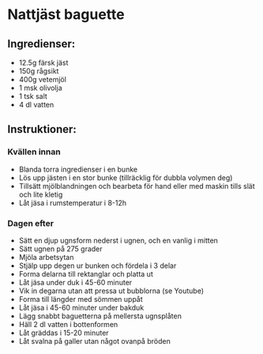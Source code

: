 # Nattjäst baguette

## Ingredienser:

- 12.5g färsk jäst
- 150g rågsikt
- 400g vetemjöl
- 1 msk olivolja
- 1 tsk salt
- 4 dl vatten

## Instruktioner:

### Kvällen innan
- Blanda torra ingredienser i en bunke
- Lös upp jästen i en stor bunke (tillräcklig för dubbla volymen deg)
- Tillsätt mjölblandningen och bearbeta för hand eller med maskin tills slät och lite kletig
- Låt jäsa i rumstemperatur i 8-12h

### Dagen efter
- Sätt en djup ugnsform nederst i ugnen, och en vanlig i mitten
- Sätt ugnen på 275 grader
- Mjöla arbetsytan
- Stjälp upp degen ur bunken och fördela i 3 delar
- Forma delarna till rektanglar och platta ut
- Låt jäsa under duk i 45-60 minuter
- Vik in degarna utan att pressa ut bubblorna (se Youtube)
- Forma till längder med sömmen uppåt
- Låt jäsa i 45-60 minuter under bakduk
- Lägg snabbt baguetterna på mellersta ugnsplåten
- Häll 2 dl vatten i bottenformen
- Låt gräddas i 15-20 minuter
- Låt svalna på galler utan något ovanpå bröden
